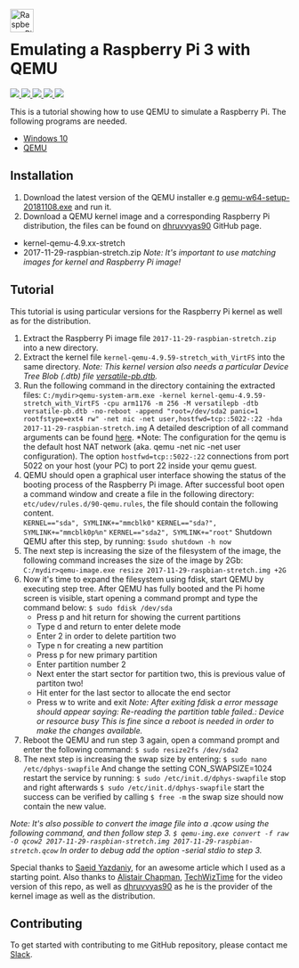 <img src="https://upload.wikimedia.org/wikipedia/de/thumb/c/cb/Raspberry_Pi_Logo.svg/1200px-Raspberry_Pi_Logo.svg.png" alt="Raspberry_Pi_Logo" height="42px" width="42px" align="left"><br>

# Emulating a Raspberry Pi 3 with QEMU
<div>
    <a href="https://github.com/NaPiZip/Docker_GUI_Apps_on_Windows">
        <img src="https://img.shields.io/badge/Document%20Version-1.0.0-brightgreen.svg"/>
    </a>
    <a href="https://www.qemu.org/">
        <img src="https://img.shields.io/badge/QEMU%20x64-3.1.0--rc0-blue.svg"/>
    </a>
    <a href="https://www.microsoft.com">
        <img src="https://img.shields.io/badge/Windows%2010%20x64-10.0.17134%20Build%2017134-blue.svg"/>
    </a>
    <a href="https://downloads.raspberrypi.org/raspbian/images/raspbian-2017-12-01/">
        <img src="https://img.shields.io/badge/Raspbian-2017--12--01-blue.svg"/>
    </a>
    <a href="https://github.com/raspberrypi/linux/releases/tag/raspberrypi-kernel_1.20171029-1">
        <img src="https://img.shields.io/badge/Raspberrypi%20Kernel-1.20171029--1-blue.svg"/>
    </a>
</div>

This is a tutorial showing how to use QEMU to simulate a Raspberry Pi. The following programs are needed.
- [Windows 10](https://www.microsoft.com/en-us/windows/get-windows-10)
- [QEMU](https://www.qemu.org)

## Installation

1. Download the latest version of the QEMU installer e.g [qemu-w64-setup-20181108.exe](https://qemu.weilnetz.de/w64/) and run it.
2. Download a QEMU kernel image and a corresponding Raspberry Pi distribution, the files can be found on [dhruvvyas90](https://github.com/dhruvvyas90/qemu-rpi-kernel) GitHub page.
  - kernel-qemu-4.9.xx-stretch
  - 2017-11-29-raspbian-stretch.zip
*Note:
 It's important to use matching images for kernel and Raspberry Pi image!*

## Tutorial

This tutorial is using particular versions for the Raspberry Pi kernel as well as for the distribution.

1. Extract the Raspberry Pi image file `2017-11-29-raspbian-stretch.zip` into a new directory.
2. Extract the kernel file `kernel-qemu-4.9.59-stretch_with_VirtFS` into the same directory.
  *Note:
   This kernel version also needs a particular Device Tree Blob (.dtb) file [versatile-pb.dtb](https://github.com/dhruvvyas90/qemu-rpi-kernel/blob/master/versatile-pb.dtb).*
3. Run the following command in the directory containing the extracted files:
   `C:/mydir>qemu-system-arm.exe -kernel kernel-qemu-4.9.59-stretch_with_VirtFS -cpu arm1176 -m 256 -M versatilepb -dtb versatile-pb.dtb -no-reboot -append "root=/dev/sda2 panic=1 rootfstype=ext4 rw" -net nic -net user,hostfwd=tcp::5022-:22 -hda 2017-11-29-raspbian-stretch.img`
   A detailed description of all command arguments can be found [here](https://wiki.qemu.org/Documentation).
   *Note:
    The configuration for the qemu is the default host NAT network (aka. qemu -net nic -net user configuration).
    The option `hostfwd=tcp::5022-:22` connections from port 5022 on your host (your PC) to port 22 inside your qemu guest.
4. QEMU should open a graphical user interface showing the status of the booting process of the Raspberry Pi image. After successful boot open a command window and create a file in the following directory: `etc/udev/rules.d/90-qemu.rules`, the file should contain the following content.<br>
   `KERNEL=="sda", SYMLINK+="mmcblk0"`
   `KERNEL=="sda?", SYMLINK+="mmcblk0p%n"`
   `KERNEL=="sda2", SYMLINK+="root"`
   Shutdown QEMU after this step, by running:
   `$sudo shutdown -h now`
5. The next step is increasing the size of the filesystem of the image, the following command increases the size of the image by 2Gb:
   `C:/mydir>qemu-image.exe resize 2017-11-29-raspbian-stretch.img +2G`
6. Now it's time to expand the filesystem using fdisk, start QEMU by executing step tree. After QEMU has fully booted and the Pi home screen is visible, start opening a command prompt and type the command below:
   `$ sudo fdisk /dev/sda`
   -  Press p and hit return for showing the current partitions
   - Type d and return to enter delete mode
   - Enter 2 in order to delete partition two
   - Type n for creating a new partition
   - Press p for new primary partition
   - Enter partition number 2
   - Next enter the start sector for partition two, this is previous value of partiton two!
   - Hit enter for the last sector to allocate the end sector
   - Press w to write and exit
   *Note:
    After exiting fdisk a error message should appear saying:
    Re-reading the partition table failed.: Device or resource busy
    This is fine since a reboot is needed in order to make the changes available.*
7. Reboot the QEMU and run step 3 again, open a command prompt and enter the following command:
  `$ sudo resize2fs /dev/sda2`
8. The next step is increasing the swap size by entering:
   `$ sudo nano /etc/dphys-swapfile`
   And change the setting CON_SWAPSIZE=1024 restart the service by running:
  `$ sudo /etc/init.d/dphys-swapfile` stop and right afterwards
  `$ sudo /etc/init.d/dphys-swapfile` start the success can be verified by calling
  `$ free -m` the swap size should now contain the new value.

*Note:
It's also possible to convert the image file into a .qcow using the following command, and then follow step 3.
`$ qemu-img.exe convert -f raw -O qcow2 2017-11-29-raspbian-stretch.img 2017-11-29-raspbian-stretch.qcow`
In order to debug add the option -serial stdio to step 3.*

Special thanks to [Saeid Yazdaniy](http://embedonix.com/articles/linux/emulating-raspberry-pi-on-linux), for an awesome article which I used as a starting point. Also thanks to [Alistair Chapman](https://blog.agchapman.com/using-qemu-to-emulate-a-raspberry-pi), [TechWizTime](https://www.youtube.com/watch?v=xiQX0YXYuqU) for the video version of this repo, as well as [dhruvvyas90](https://github.com/dhruvvyas90/qemu-rpi-kernel) as he is the provider of the kernel image as well as the distribution.

## Contributing

To get started with contributing to me GitHub repository, please contact me [Slack](https://slack.com).
